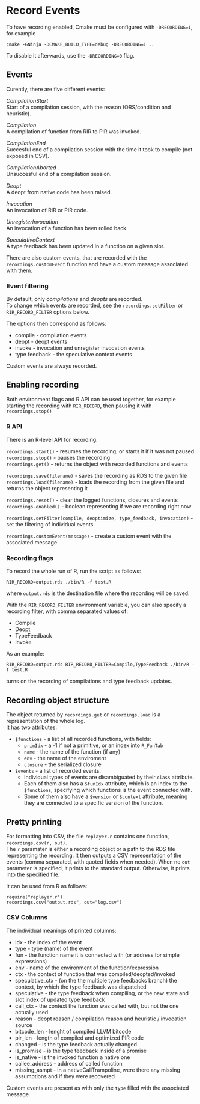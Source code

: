 # Record Events

To have recording enabled, Cmake must be configured with `-DRECORDING=1`, for example

    cmake -GNinja -DCMAKE_BUILD_TYPE=debug -DRECORDING=1 ..

To disable it afterwards, use the `-DRECORDING=0` flag.

## Events

Curently, there are five different events:

*CompilationStart*  
Start of a compilation session, with the reason (ORS/condition and heuristic).

*Compilation*  
A compilation of function from RIR to PIR was invoked.

*CompilationEnd*  
Succesful end of a compilation session with the time it took to compile (not exposed in CSV).

*CompilationAborted*  
Unsuccesful end of a compilation session.

*Deopt*  
A deopt from native code has been raised.

*Invocation*  
An invocation of RIR or PIR code.

*UnregisterInvocation*  
An invocation of a function has been rolled back.

*SpeculativeContext*  
A type feedback has been updated in a function on a given slot.

There are also custom events, that are recorded with the `recordings.customEvent` function and have a custom
message associated with them.

### Event filtering

By default, only *compilations* and *deopts* are recorded.  
To change which events are recorded, see the `recordings.setFilter` or `RIR_RECORD_FILTER` options below.

The options then correspond as follows:
- compile - compilation events
- deopt - deopt events
- invoke - invocation and unregister invocation events
- type feedback - the speculative context events

Custom events are always recorded.

## Enabling recording

Both environment flags and R API can be used together, for example starting the recording with `RIR_RECORD`, then pausing it with
`recordings.stop()`

### R API
There is an R-level API for recording:

`recordings.start()` - resumes the recording, or starts it if it was not paused  
`recordings.stop()` - pauses the recording  
`recordings.get()` - returns the object with recorded functions and events  

`recordings.save(filename)` - saves the recording as RDS to the given file  
`recordings.load(filename)` - loads the recording from the given file and returns the object representing it  

`recordings.reset()` - clear the logged functions, closures and events  
`recordings.enabled()` - boolean representing if we are recording right now  

`recordings.setFilter(compile, deoptimize, type_feedback, invocation)` - set the filtering of individual events  

`recordings.customEvent(message)` - create a custom event with the associated message

### Recording flags

To record the whole run of R, run the script as follows:

    RIR_RECORD=output.rds ./bin/R -f test.R

where `output.rds` is the destination file where the recording will be saved.

With the `RIR_RECORD_FILTER` environment variable, you can also specify a recording filter,
with comma separated values of:
- Compile
- Deopt
- TypeFeedback
- Invoke

As an example:

    RIR_RECORD=output.rds RIR_RECORD_FILTER=Compile,TypeFeedback ./bin/R -f test.R

turns on the recording of compilations and type feedback updates.

## Recording object structure
The object returned by `recordings.get` or `recordings.load` is a representation of the whole log.  
It has two attributes:

- `$functions` - a list of all recorded functions, with fields:
    - `primIdx` - a -1 if not a primitive, or an index into `R_FunTab`
    - `name` - the name of the function (if any)
    - `env` - the name of the enviroment
    - `closure` - the serialized closure
- `$events` - a list of recorded events.
    - Individual types of events are disambiguated by their `class` attribute.
    - Each of them also has a `$funIdx` attribute, which is an index to the `$functions`,
    specifying which functions is the event connected with.
    - Some of them also have a `$version` or `$context` attribute, meaning they are connected to a specific version
    of the function.


## Pretty printing
For formatting into CSV, the file `replayer.r` contains one function, `recordings.csv(r, out)`.  
The `r` paramater is either a recording object or a path to the RDS file representing the recording.
It then outputs a CSV representation of the events (comma separated, with quoted fields when needed).
When no `out` parameter is specified, it prints to the standard output. Otherwise, it prints into the specified file.  

It can be used from R as follows:

    require("replayer.r")
    recordings.csv("output.rds", out="log.csv")


### CSV Columns
The individual meanings of printed columns:
- idx - the index of the event
- type - type (name) of the event
- fun - the function name it is connected with (or address for simple expressions)
- env - name of the environment of the function/expression
- ctx - the context of function that was compiled/deopted/invoked
- speculative_ctx - (on the the multiple type feedbacks branch) the context, by which the type feedback was dispatched
- speculative - the type feedback when compiling, or the new state and slot index of updated type feedback
- call_ctx - the context the function was called with, but not the one actually used
- reason - deopt reason / compilation reason and heuristic / invocation source
- bitcode_len - lenght of compiled LLVM bitcode
- pir_len - length of compiled and optimized PIR code
- changed - is the type feedback actually changed
- is_promise - is the type feedback inside of a promise
- is_native - is the invoked function a native one
- callee_address - address of called function
- missing_asmpt - in a nativeCallTrampoline, were there any missing assumptions and if they were recovered

Custom events are present as with only the `type` filled with the associated message
